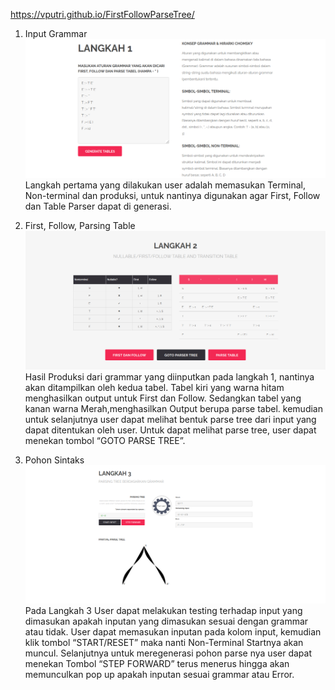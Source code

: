 https://vputri.github.io/FirstFollowParseTree/

1. Input Grammar
![logo](https://github.com/vikaputri/FirstFollowParseTree/blob/master/1.png)
Langkah pertama yang dilakukan user adalah memasukan Terminal, Non-terminal dan produksi, untuk nantinya digunakan agar First, Follow dan Table Parser dapat di generasi.

2. First, Follow, Parsing Table
![logo](https://github.com/vikaputri/FirstFollowParseTree/blob/master/2.png)
Hasil Produksi dari grammar yang diinputkan pada langkah 1, nantinya akan ditampilkan oleh kedua tabel. Tabel kiri yang warna hitam menghasilkan output untuk First dan Follow. Sedangkan tabel yang kanan warna Merah,menghasilkan Output berupa parse tabel. kemudian untuk selanjutnya user dapat melihat bentuk parse tree dari input yang dapat ditentukan oleh user. Untuk dapat melihat parse tree, user dapat menekan tombol “GOTO PARSE TREE”.

3. Pohon Sintaks
![logo](https://github.com/vikaputri/FirstFollowParseTree/blob/master/3.png)
Pada Langkah 3 User dapat melakukan testing terhadap input yang dimasukan apakah inputan yang dimasukan sesuai dengan grammar atau tidak. User dapat memasukan inputan pada kolom input, kemudian klik tombol “START/RESET” maka nanti Non-Terminal Startnya akan muncul. Selanjutnya untuk meregenerasi pohon parse nya user dapat menekan Tombol “STEP FORWARD” terus menerus hingga akan memunculkan pop up apakah inputan sesuai grammar atau Error.
